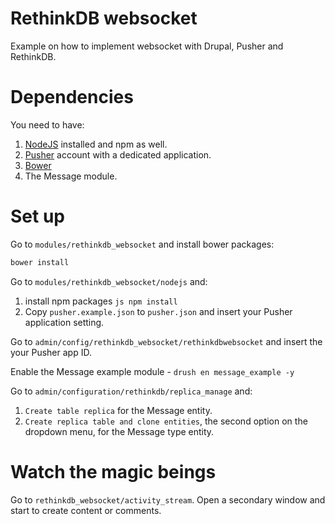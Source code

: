 RethinkDB websocket
====

Example on how to implement websocket with Drupal, Pusher and RethinkDB.

Dependencies
===

You need to have:

1. [NodeJS](http://www.nodejs.org) installed and npm as well.
2. [Pusher](http://www.pusher.com) account with a dedicated application.
3. [Bower](http://bower.io)
4. The Message module.

Set up
===
Go to `modules/rethinkdb_websocket` and install bower packages:

```js
bower install
```

Go to `modules/rethinkdb_websocket/nodejs` and:

1. install npm packages ```js npm install```
2. Copy `pusher.example.json` to `pusher.json` and insert your Pusher 
application setting.

Go to `admin/config/rethinkdb_websocket/rethinkdbwebsocket` and insert the your
Pusher app ID.

Enable the Message example module - `drush en message_example -y`

Go to `admin/configuration/rethinkdb/replica_manage` and:

1. `Create table replica` for the Message entity.
2. `Create replica table and clone entities`, the second option on the dropdown
 menu, for the Message type entity.

Watch the magic beings
===
Go to `rethinkdb_websocket/activity_stream`. Open a secondary window and start 
to  create content or comments.
